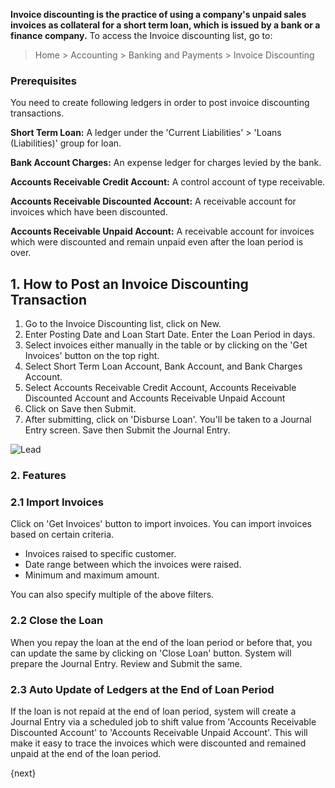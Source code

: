 <!-- add-breadcrumbs -->

**Invoice discounting is the practice of using a company's unpaid sales invoices as collateral for a short term loan, which is issued by a bank or a finance company.**
To access the Invoice discounting list, go to:
> Home > Accounting > Banking and Payments > Invoice Discounting
### Prerequisites

You need to create following ledgers in order to post invoice discounting transactions.

**Short Term Loan:** A ledger under the 'Current Liabilities' > 'Loans (Liabilities)' group for loan.

**Bank Account Charges:** An expense ledger for charges levied by the bank.

**Accounts Receivable Credit Account:** A control account of type receivable.

**Accounts Receivable Discounted Account:** A receivable account for invoices which have been discounted.

**Accounts Receivable Unpaid Account:** A receivable account for invoices which were discounted and remain unpaid even after the loan period is over.



## 1. How to Post an Invoice Discounting Transaction

1. Go to the Invoice Discounting list, click on New.
1. Enter Posting Date and Loan Start Date. Enter the Loan Period in days.
1. Select invoices either manually in the table or by clicking on the 'Get Invoices' button on the top right.
1. Select Short Term Loan Account, Bank Account, and Bank Charges Account.
1. Select Accounts Receivable Credit Account, Accounts Receivable Discounted Account and Accounts Receivable Unpaid Account
1. Click on Save then Submit.
1. After submitting, click on 'Disburse Loan'. You'll be taken to a Journal Entry screen. Save then Submit the Journal Entry.

  <img class="screenshot" alt="Lead" src="{{docs_base_url}}/assets/img/accounts/invoice_discounting.png">

### 2. Features

### 2.1 Import Invoices
Click on 'Get Invoices' button to import invoices. You can import invoices based on certain criteria.

* Invoices raised to specific customer.
* Date range between which the invoices were raised.
* Minimum and maximum amount.

You can also specify multiple of the above filters.

### 2.2 Close the Loan
When you repay the loan at the end of the loan period or before that, you can update the same by clicking on 'Close Loan' button. System will prepare the Journal Entry. Review and Submit the same.

### 2.3 Auto Update of Ledgers at the End of Loan Period
If the loan is not repaid at the end of loan period, system will create a Journal Entry via a scheduled job to shift value from 'Accounts Receivable Discounted Account' to 'Accounts Receivable Unpaid Account'. This will make it easy to trace the invoices which were discounted and remained unpaid at the end of the loan period.

{next}
